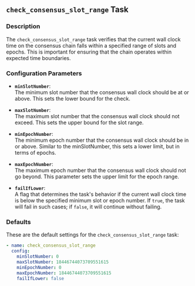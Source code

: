 ## `check_consensus_slot_range` Task

### Description
The `check_consensus_slot_range` task verifies that the current wall clock time on the consensus chain falls within a specified range of slots and epochs. This is important for ensuring that the chain operates within expected time boundaries.

### Configuration Parameters

- **`minSlotNumber`**:\
  The minimum slot number that the consensus wall clock should be at or above. This sets the lower bound for the check.

- **`maxSlotNumber`**:\
  The maximum slot number that the consensus wall clock should not exceed. This sets the upper bound for the slot range.

- **`minEpochNumber`**:\
  The minimum epoch number that the consensus wall clock should be in or above. Similar to the minSlotNumber, this sets a lower limit, but in terms of epochs.

- **`maxEpochNumber`**:\
  The maximum epoch number that the consensus wall clock should not go beyond. This parameter sets the upper limit for the epoch range.

- **`failIfLower`**:\
  A flag that determines the task's behavior if the current wall clock time is below the specified minimum slot or epoch number. If `true`, the task will fail in such cases; if `false`, it will continue without failing.

### Defaults

These are the default settings for the `check_consensus_slot_range` task:

```yaml
- name: check_consensus_slot_range
  config:
    minSlotNumber: 0
    maxSlotNumber: 18446744073709551615
    minEpochNumber: 0
    maxEpochNumber: 18446744073709551615
    failIfLower: false
```
